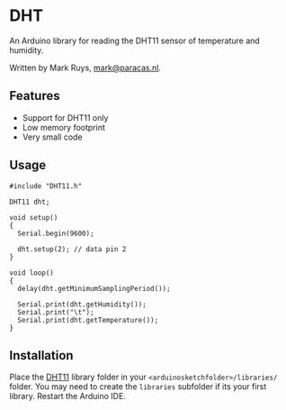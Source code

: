 DHT
===

An Arduino library for reading the DHT11 sensor of temperature and humidity.

Written by Mark Ruys, <mark@paracas.nl>.

Features
--------
  - Support for DHT11 only
  - Low memory footprint
  - Very small code

Usage
-----

```
#include "DHT11.h"

DHT11 dht;

void setup()
{
  Serial.begin(9600);

  dht.setup(2); // data pin 2
}

void loop()
{
  delay(dht.getMinimumSamplingPeriod());

  Serial.print(dht.getHumidity());
  Serial.print("\t");
  Serial.print(dht.getTemperature());
}
```

Installation
------------

Place the [DHT11][download] library folder in your `<arduinosketchfolder>/libraries/` folder. You may need to create the `libraries` subfolder if its your first library. Restart the Arduino IDE. 

[download]: https://github.com/MarcosMeli/arduino-DHT11/archive/master.zip "Download DHT library"
